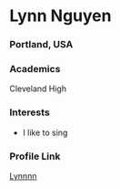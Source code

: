 # Lynn Nguyen

### Portland, USA


### Academics

Cleveland High

### Interests

- I like to sing


### Profile Link

[Lynnnn](https://github.com/Starfire1853)
